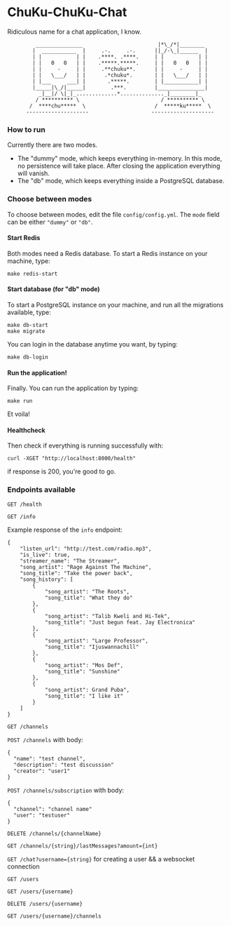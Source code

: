 # ChuKu-ChuKu-Chat

Ridiculous name for a chat application, I know.

```
	     _______________                        |*\_/*|________
	    |  ___________  |     .-.     .-.      ||_/-\_|______  |
	    | |           | |    .****. .****.     | |           | |
	    | |   0   0   | |    .*****.*****.     | |   0   0   | |
	    | |     -     | |     .**chuku**.      | |     -     | |
	    | |   \___/   | |      .*chuku*.       | |   \___/   | |
	    | |___     ___| |       .*****.        | |___________| |
	    |_____|\_/|_____|        .***.         |_______________|
	      _|__|/ \|_|_.............*.............._|________|_
	     / ********** \                          / ********** \
	   /  ****chu*****  \                      /  *****ku*****  \
	  --------------------                    --------------------
```

### How to run

Currently there are two modes.
- The "dummy" mode, which keeps everything in-memory. In this mode, no persistence will take place. After closing 
the application everything will vanish.
- The "db" mode, which keeps everything inside a PostgreSQL database.

### Choose between modes

To choose between modes, edit the file `config/config.yml`. The `mode` field can be either `"dummy"` or `"db"`.

#### Start Redis

Both modes need a Redis database. To start a Redis instance on your machine, type:
```
make redis-start
```

#### Start database (for "db" mode)

To start a PostgreSQL instance on your machine, and run all the migrations available, type:

```
make db-start
make migrate
```

You can login in the database anytime you want, by typing:
```
make db-login
```

#### Run the application!

Finally. You can run the application by typing:

```
make run
```
Et voila!

#### Healthcheck

Then check if everything is running successfully with:

```
curl -XGET "http://localhost:8000/health"
```
if response is 200, you're good to go.

### Endpoints available

`GET /health`

`GET /info`

Example response of the `info` endpoint:
```
{
    "listen_url": "http://test.com/radio.mp3",
    "is_live": true,
    "streamer_name": "The Streamer",
    "song_artist": "Rage Against The Machine",
    "song_title": "Take the power back",
    "song_history": [
        {
            "song_artist": "The Roots",
            "song_title": "What they do"
        },
        {
            "song_artist": "Talib Kweli and Hi-Tek",
            "song_title": "Just begun feat. Jay Electronica"
        },
        {
            "song_artist": "Large Professor",
            "song_title": "Ijuswannachill"
        },
        {
            "song_artist": "Mos Def",
            "song_title": "Sunshine"
        },
        {
            "song_artist": Grand Puba",
            "song_title": "I like it"
        }
    ]
}
```

`GET /channels`

`POST /channels` with body: 

```
{
  "name": "test channel", 
  "description": "test discussion"  
  "creator": "user1"
}
```

`POST /channels/subscription` with body: 

```
{
  "channel": "channel name"  
  "user": "testuser"
}
```

`DELETE /channels/{channelName}`

`GET /channels/{string}/lastMessages?amount={int}`

`GET /chat?username={string}` for creating a user && a websocket connection

`GET /users`

`GET /users/{username}`

`DELETE /users/{username}`

`GET /users/{username}/channels`

